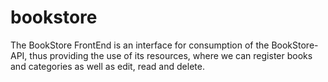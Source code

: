 # bookstore
 The BookStore FrontEnd is an interface for consumption of the BookStore-API, thus providing the use of its resources, where we can register books and categories as well as edit, read and delete.
